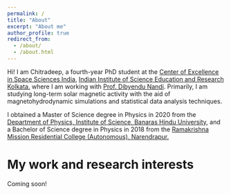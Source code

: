 ```yaml
---
permalink: /
title: "About"
excerpt: "About me"
author_profile: true
redirect_from: 
  - /about/
  - /about.html
---
```

Hi! I am Chitradeep, a fourth-year PhD student at the [Center of Excellence in Space Sciences India](www.cessi.in), [Indian Institute of Science Education and Research Kolkata.](https://www.iiserkol.ac.in/) where I am working with [Prof. Dibyendu Nandi](https://en.wikipedia.org/wiki/Dibyendu_Nandi). Primarily, I am studying long-term solar magnetic activity with the aid of magnetohydrodynamic simulations and statistical data analysis techniques.

I obtained a Master of Science degree in Physics in 2020 from the [Department of Physics, Institute of Science, Banaras Hindu University](https://www.bhu.ac.in/site/UnitHomeTemplate/1_147_1103_Institute-of-Science-Home), and a Bachelor of Science degree in Physics in 2018 from the [Ramakrishna Mission Residential College (Autonomous), Narendrapur.](https://rkmrc.in/)


My work and research interests
======

Coming soon!
